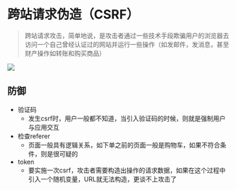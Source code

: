 # 跨站请求伪造（CSRF）

>跨站请求攻击，简单地说，是攻击者通过一些技术手段欺骗用户的浏览器去访问一个自己曾经认证过的网站并运行一些操作（如发邮件，发消息，甚至财产操作如转账和购买商品）

![](https://pic002.cnblogs.com/img/hyddd/200904/2009040916453171.jpg)

## 防御

- 验证码
  - 发生csrf时，用户一般都不知道，当引入验证码的时候，则就是强制用户与应用交互
- 检查referer
  - 页面一般具有逻辑关系，如下单之前的页面一般是购物车，如果不符合条件，则是很可疑的
- token
  - 要实施一次csrf，攻击者需要构造出操作的请求数据，如果在这个过程中引入一个随机变量，URL就无法构造，更谈不上攻击了